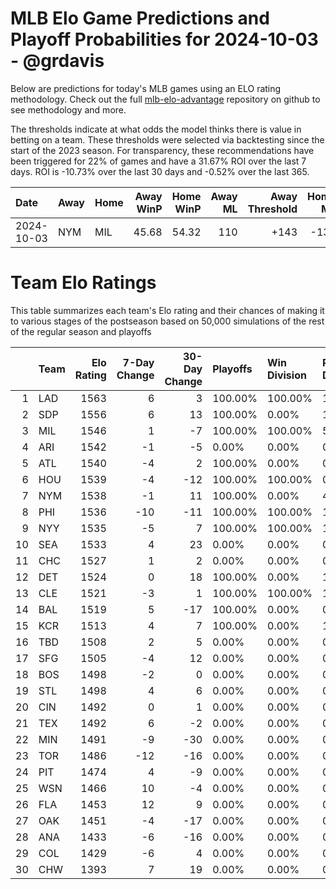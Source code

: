 # MLB Elo Game Predictions and Playoff Probabilities for 2024-10-03 - @grdavis
Below are predictions for today's MLB games using an ELO rating methodology. Check out the full [mlb-elo-advantage](https://github.com/grdavis/mlb-elo-advantage) repository on github to see methodology and more.

The thresholds indicate at what odds the model thinks there is value in betting on a team. These thresholds were selected via backtesting since the start of the 2023 season. For transparency, these recommendations have been triggered for 22% of games and have a 31.67% ROI over the last 7 days. ROI is -10.73% over the last 30 days and -0.52% over the last 365.

| Date       | Away   | Home   |   Away WinP |   Home WinP |   Away ML |   Away Threshold |   Home ML |   Home Threshold |
|:-----------|:-------|:-------|------------:|------------:|----------:|-----------------:|----------:|-----------------:|
| 2024-10-03 | NYM    | MIL    |       45.68 |       54.32 |       110 |             +143 |      -130 |             +104 |

# Team Elo Ratings
This table summarizes each team's Elo rating and their chances of making it to various stages of the postseason based on 50,000 simulations of the rest of the regular season and playoffs

|    | Team   |   Elo Rating |   7-Day Change |   30-Day Change | Playoffs   | Win Division   | Reach Div. Rd.   | Reach CS   | Reach WS   | Win WS   |
|---:|:-------|-------------:|---------------:|----------------:|:-----------|:---------------|:-----------------|:-----------|:-----------|:---------|
|  1 | LAD    |         1563 |              6 |               3 | 100.00%    | 100.00%        | 100.00%          | 53.74%     | 32.74%     | 21.85%   |
|  2 | SDP    |         1556 |              6 |              13 | 100.00%    | 0.00%          | 100.00%          | 46.26%     | 26.79%     | 16.91%   |
|  3 | MIL    |         1546 |              1 |              -7 | 100.00%    | 100.00%        | 54.34%           | 28.39%     | 12.29%     | 7.31%    |
|  4 | ARI    |         1542 |             -1 |              -5 | 0.00%      | 0.00%          | 0.00%            | 0.00%      | 0.00%      | 0.00%    |
|  5 | ATL    |         1540 |             -4 |               2 | 100.00%    | 0.00%          | 0.00%            | 0.00%      | 0.00%      | 0.00%    |
|  6 | HOU    |         1539 |             -4 |             -12 | 100.00%    | 100.00%        | 0.00%            | 0.00%      | 0.00%      | 0.00%    |
|  7 | NYM    |         1538 |             -1 |              11 | 100.00%    | 0.00%          | 45.66%           | 22.90%     | 9.12%      | 5.26%    |
|  8 | PHI    |         1536 |            -10 |             -11 | 100.00%    | 100.00%        | 100.00%          | 48.71%     | 19.06%     | 10.60%   |
|  9 | NYY    |         1535 |             -5 |               7 | 100.00%    | 100.00%        | 100.00%          | 59.06%     | 32.99%     | 13.90%   |
| 10 | SEA    |         1533 |              4 |              23 | 0.00%      | 0.00%          | 0.00%            | 0.00%      | 0.00%      | 0.00%    |
| 11 | CHC    |         1527 |              1 |               2 | 0.00%      | 0.00%          | 0.00%            | 0.00%      | 0.00%      | 0.00%    |
| 12 | DET    |         1524 |              0 |              18 | 100.00%    | 0.00%          | 100.00%          | 50.11%     | 24.36%     | 9.17%    |
| 13 | CLE    |         1521 |             -3 |               1 | 100.00%    | 100.00%        | 100.00%          | 49.89%     | 23.51%     | 8.58%    |
| 14 | BAL    |         1519 |              5 |             -17 | 100.00%    | 0.00%          | 0.00%            | 0.00%      | 0.00%      | 0.00%    |
| 15 | KCR    |         1513 |              4 |               7 | 100.00%    | 0.00%          | 100.00%          | 40.94%     | 19.15%     | 6.42%    |
| 16 | TBD    |         1508 |              2 |               5 | 0.00%      | 0.00%          | 0.00%            | 0.00%      | 0.00%      | 0.00%    |
| 17 | SFG    |         1505 |             -4 |              12 | 0.00%      | 0.00%          | 0.00%            | 0.00%      | 0.00%      | 0.00%    |
| 18 | BOS    |         1498 |             -2 |               0 | 0.00%      | 0.00%          | 0.00%            | 0.00%      | 0.00%      | 0.00%    |
| 19 | STL    |         1498 |              4 |               6 | 0.00%      | 0.00%          | 0.00%            | 0.00%      | 0.00%      | 0.00%    |
| 20 | CIN    |         1492 |              0 |               1 | 0.00%      | 0.00%          | 0.00%            | 0.00%      | 0.00%      | 0.00%    |
| 21 | TEX    |         1492 |              6 |              -2 | 0.00%      | 0.00%          | 0.00%            | 0.00%      | 0.00%      | 0.00%    |
| 22 | MIN    |         1491 |             -9 |             -30 | 0.00%      | 0.00%          | 0.00%            | 0.00%      | 0.00%      | 0.00%    |
| 23 | TOR    |         1486 |            -12 |             -16 | 0.00%      | 0.00%          | 0.00%            | 0.00%      | 0.00%      | 0.00%    |
| 24 | PIT    |         1474 |              4 |              -9 | 0.00%      | 0.00%          | 0.00%            | 0.00%      | 0.00%      | 0.00%    |
| 25 | WSN    |         1466 |             10 |              -4 | 0.00%      | 0.00%          | 0.00%            | 0.00%      | 0.00%      | 0.00%    |
| 26 | FLA    |         1453 |             12 |               9 | 0.00%      | 0.00%          | 0.00%            | 0.00%      | 0.00%      | 0.00%    |
| 27 | OAK    |         1451 |             -4 |             -17 | 0.00%      | 0.00%          | 0.00%            | 0.00%      | 0.00%      | 0.00%    |
| 28 | ANA    |         1433 |             -6 |             -16 | 0.00%      | 0.00%          | 0.00%            | 0.00%      | 0.00%      | 0.00%    |
| 29 | COL    |         1429 |             -6 |               4 | 0.00%      | 0.00%          | 0.00%            | 0.00%      | 0.00%      | 0.00%    |
| 30 | CHW    |         1393 |              7 |              19 | 0.00%      | 0.00%          | 0.00%            | 0.00%      | 0.00%      | 0.00%    |
